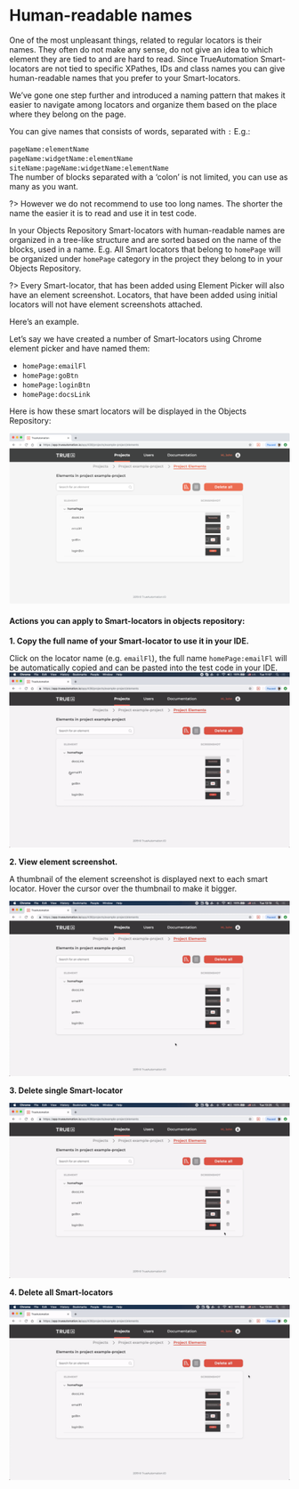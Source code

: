 # Human-readable names

One of the most unpleasant things, related to regular locators is their names. They often do not make any sense, do not give an idea to which element they are tied to and are hard to read.
Since TrueAutomation Smart-locators are not tied to specific XPathes, IDs and class names you can give human-readable names that you prefer to your Smart-locators.

We’ve gone one step further and introduced a naming pattern that makes it easier to navigate among locators and organize them based on the place where they belong on the page.

You can give names that consists of words, separated with `:` E.g.:

`pageName:elementName`
<br>
`pageName:widgetName:elementName`
<br>
`siteName:pageName:widgetName:elementName`
<br>
The number of blocks separated with a ‘colon’ is not limited, you can use as many as you want.

?> However we do not recommend to use too long names. The shorter the name the easier it is to read and use it in test code.

In your Objects Repository Smart-locators with human-readable names are organized in a tree-like structure and are sorted based on the name of the blocks, used in a name. E.g.
All Smart locators that belong to `homePage` will be organized under `homePage` category in the project they belong to in your Objects Repository.

?> Every Smart-locator, that has been added using Element Picker will also have an element screenshot. Locators, that have been added using initial locators will not have element screenshots attached.

Here’s an example.

Let’s say we have created a number of Smart-locators using Chrome element picker and have named them:

* `homePage:emailFl`
* `homePage:goBtn`
* `homePage:loginBtn`
* `homePage:docsLink`

Here is how these smart locators will be displayed in the Objects Repository:

![Human-readable names](../_images/human-names.png 'Human-readable names')

#### Actions you can apply to Smart-locators in objects repository:

**1. Copy the full name of your Smart-locator to use it in your IDE.**

Click on the locator name (e.g. `emailFl`), the full name `homePage:emailFl` will be automatically copied and can be pasted into the test code in your IDE.
![Copy name](../_gif/copy-name-from-cloud.gif 'Copy name')

**2. View element screenshot.**

A thumbnail of the element screenshot is displayed next to each smart locator. Hover the cursor over the thumbnail to make it bigger.

![Zoom screenshot](../_gif/zoom-screenshot.gif 'Zoom screenshot')

**3. Delete single Smart-locator**

![Delete single Smart-locator](../_gif/delete-single.gif 'Delete single Smart-locator')

**4. Delete all Smart-locators**

![Delete all Smart-locators](../_gif/delete-all.gif 'Delete all Smart-locators')
